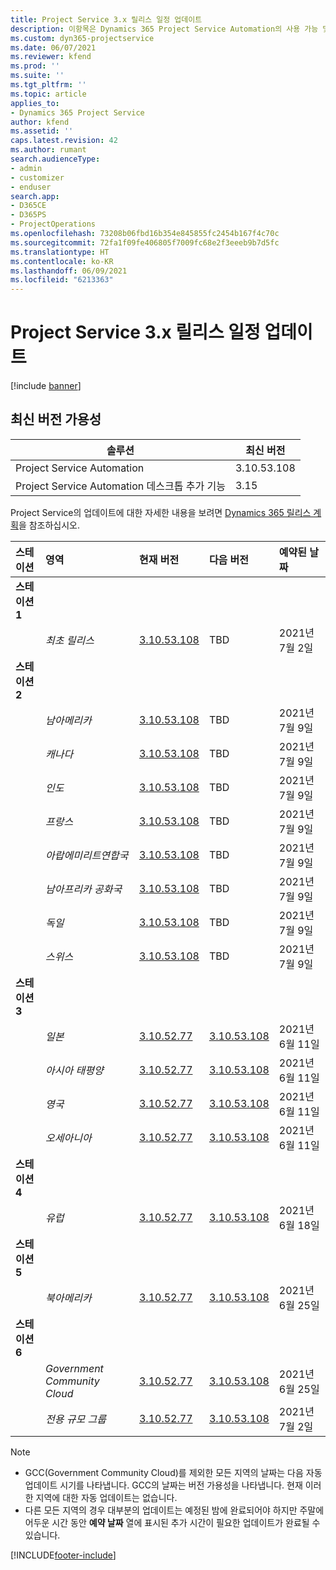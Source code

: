 ```yaml
---
title: Project Service 3.x 릴리스 일정 업데이트
description: 이항목은 Dynamics 365 Project Service Automation의 사용 가능 및 향후 릴리스에 대한 정보를 제공합니다.
ms.custom: dyn365-projectservice
ms.date: 06/07/2021
ms.reviewer: kfend
ms.prod: ''
ms.suite: ''
ms.tgt_pltfrm: ''
ms.topic: article
applies_to:
- Dynamics 365 Project Service
author: kfend
ms.assetid: ''
caps.latest.revision: 42
ms.author: rumant
search.audienceType:
- admin
- customizer
- enduser
search.app:
- D365CE
- D365PS
- ProjectOperations
ms.openlocfilehash: 73208b06fbd16b354e845855fc2454b167f4c70c
ms.sourcegitcommit: 72fa1f09fe406805f7009fc68e2f3eeeb9b7d5fc
ms.translationtype: HT
ms.contentlocale: ko-KR
ms.lasthandoff: 06/09/2021
ms.locfileid: "6213363"
---
```

# <a name="update-release-schedule-for-project-service-3x"></a>Project Service 3.x 릴리스 일정 업데이트

[!include [banner](../includes/psa-now-project-operations.md)]

## <a name="latest-version-availability"></a>최신 버전 가용성

| 솔루션  | 최신 버전 |
|-------|----|
| Project Service Automation    | 3.10.53.108 |
| Project Service Automation 데스크톱 추가 기능                | 3.15          |

Project Service의 업데이트에 대한 자세한 내용을 보려면 [Dynamics 365 릴리스 계획](/dynamics365/release-plans/)을 참조하십시오. 

| 스테이션  | 영역 | 현재 버전 | 다음 버전 |  예약된 날짜
| :---   | :---   | :---   | :---   |:---   |         
|<strong>스테이션 1</strong> | |  |  | |
| | <i>최초 릴리스</i> | [3.10.53.108](whats-new-ur-32.md) | TBD | 2021년 7월 2일
|<strong>스테이션 2</strong> | |  |  | |
| | <i>남아메리카</i> | [3.10.53.108](whats-new-ur-32.md) | TBD | 2021년 7월 9일
| | <i>캐나다</i> | [3.10.53.108](whats-new-ur-32.md) | TBD | 2021년 7월 9일
| | <i>인도</i> | [3.10.53.108](whats-new-ur-32.md) | TBD | 2021년 7월 9일
| | <i>프랑스</i> | [3.10.53.108](whats-new-ur-32.md) | TBD | 2021년 7월 9일
| | <i>아랍에미리트연합국</i> | [3.10.53.108](whats-new-ur-32.md) | TBD | 2021년 7월 9일
| | <i>남아프리카 공화국</i> | [3.10.53.108](whats-new-ur-32.md) | TBD | 2021년 7월 9일
| | <i>독일</i> | [3.10.53.108](whats-new-ur-32.md) | TBD | 2021년 7월 9일
| | <i>스위스</i> | [3.10.53.108](whats-new-ur-32.md) | TBD | 2021년 7월 9일
|<strong>스테이션 3</strong> | |  |  | |
| | <i>일본</i> | [3.10.52.77](whats-new-ur-31.md) | [3.10.53.108](whats-new-ur-32.md) | 2021년 6월 11일
| | <i>아시아 태평양</i> | [3.10.52.77](whats-new-ur-31.md) | [3.10.53.108](whats-new-ur-32.md) | 2021년 6월 11일
| | <i>영국</i> | [3.10.52.77](whats-new-ur-31.md) | [3.10.53.108](whats-new-ur-32.md) | 2021년 6월 11일
| | <i>오세아니아</i> | [3.10.52.77](whats-new-ur-31.md) | [3.10.53.108](whats-new-ur-32.md) | 2021년 6월 11일
|<strong>스테이션 4</strong> | |  |  | |
| | <i>유럽</i> | [3.10.52.77](whats-new-ur-31.md) | [3.10.53.108](whats-new-ur-32.md) | 2021년 6월 18일
|<strong>스테이션 5</strong> | |  |  | |
| | <i>북아메리카</i> | [3.10.52.77](whats-new-ur-31.md) | [3.10.53.108](whats-new-ur-32.md) | 2021년 6월 25일
|<strong>스테이션 6</strong> | |  |  | |
| | <i>Government Community Cloud</i> | [3.10.52.77](whats-new-ur-31.md) | [3.10.53.108](whats-new-ur-32.md) | 2021년 6월 25일
| | <i>전용 규모 그룹</i> | [3.10.52.77](whats-new-ur-31.md) | [3.10.53.108](whats-new-ur-32.md) | 2021년 7월 2일

>[!Note]
> - GCC(Government Community Cloud)를 제외한 모든 지역의 날짜는 다음 자동 업데이트 시기를 나타냅니다. GCC의 날짜는 버전 가용성을 나타냅니다. 현재 이러한 지역에 대한 자동 업데이트는 없습니다.
> - 다른 모든 지역의 경우 대부분의 업데이트는 예정된 밤에 완료되어야 하지만 주말에 어두운 시간 동안 **예약 날짜** 열에 표시된 추가 시간이 필요한 업데이트가 완료될 수 있습니다.


[!INCLUDE[footer-include](../includes/footer-banner.md)]
